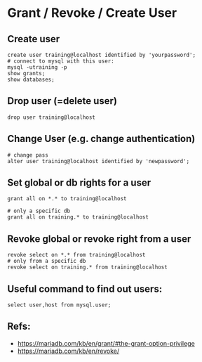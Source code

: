 # Grant / Revoke / Create User 

## Create user 

```
create user training@localhost identified by 'yourpassword';
# connect to mysql with this user:
mysql -utraining -p 
show grants;
show databases;
```

## Drop user (=delete user) 

```
drop user training@localhost 
```

## Change User (e.g. change authentication) 

```
# change pass
alter user training@localhost identified by 'newpassword';
```

## Set global or db rights for a user 

```
grant all on *.* to training@localhost
```

```
# only a specific db 
grant all on training.* to training@localhost 
```

## Revoke global or revoke right from a user 

```
revoke select on *.* from training@localhost 
# only from a specific db 
revoke select on training.* from training@localhost 
```

## Useful command to find out users:

```
select user,host from mysql.user;
```


## Refs:

  * https://mariadb.com/kb/en/grant/#the-grant-option-privilege
  * https://mariadb.com/kb/en/revoke/

